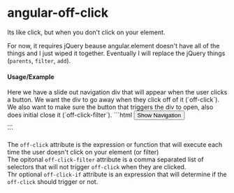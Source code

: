 angular-off-click
=================

Its like click, but when you don't click on your element.

For now, it requires jQuery beause angular.element doesn't have all of the things and I just wiped it together.  Eventually I will replace the jQuery things (`parents`, `filter`, `add`).

<h4>Usage/Example</h4>
Here we have a slide out navigation div that will appear when the user clicks a button. We want the div to go away when they click off of it (`off-click`).  We also want to make sure the button that triggers the div to open, also does initial close it (`off-click-filter`).
```html
<button id="nav-toggle">Show Navigation</button>
<div id="slide-out-nav" ng-show='showNav' off-click='showNav = false' off-click-filter='#nav-toggle' off-click-if='showNav'>
    ...
</div>
```

The `off-click` attribute is the expression or function that will execute each time the user doesn't click on your element (or filter)<br />
The opitonal `off-click-filter` attribute is a comma separated list of selectors that will not trigger `off-click` when they are clicked.<br />
Thr optional `off-click-if` attribute is an expression that will determine if the `off-click` should trigger or not.
